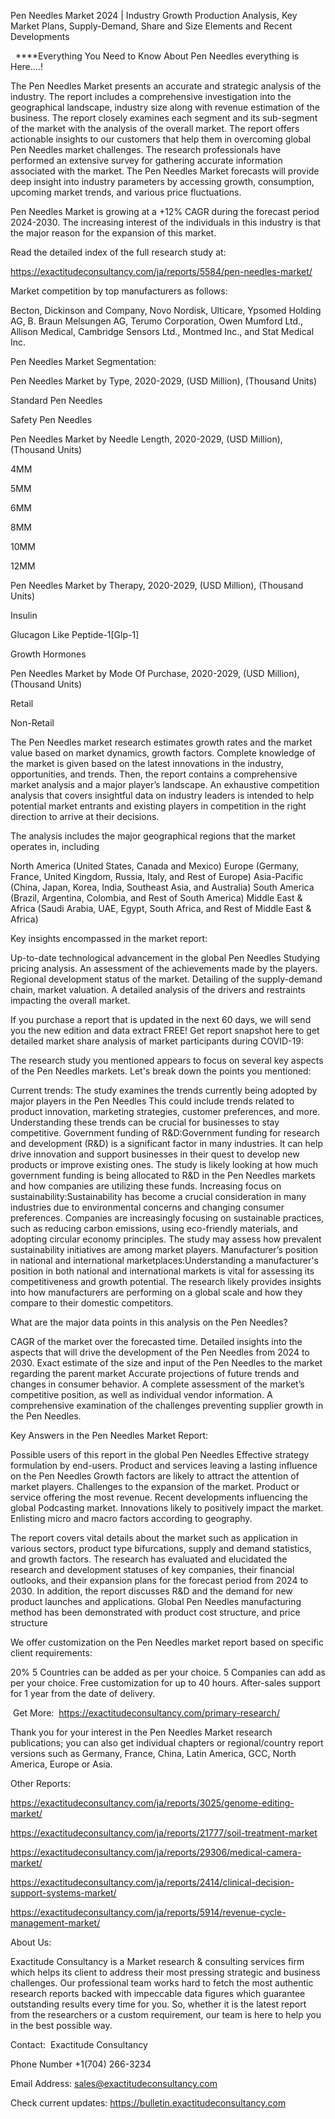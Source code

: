Pen Needles Market 2024 | Industry Growth Production Analysis, Key Market Plans, Supply-Demand, Share and Size Elements and Recent Developments

  ****Everything You Need to Know About Pen Needles everything is Here....!

The Pen Needles Market presents an accurate and strategic analysis of the industry. The report includes a comprehensive investigation into the geographical landscape, industry size along with revenue estimation of the business. The report closely examines each segment and its sub-segment of the market with the analysis of the overall market. The report offers actionable insights to our customers that help them in overcoming global Pen Needles market challenges. The research professionals have performed an extensive survey for gathering accurate information associated with the market. The Pen Needles Market forecasts will provide deep insight into industry parameters by accessing growth, consumption, upcoming market trends, and various price fluctuations.

Pen Needles Market is growing at a +12% CAGR during the forecast period 2024-2030. The increasing interest of the individuals in this industry is that the major reason for the expansion of this market.

Read the detailed index of the full research study at:

https://exactitudeconsultancy.com/ja/reports/5584/pen-needles-market/

Market competition by top manufacturers as follows:

Becton, Dickinson and Company, Novo Nordisk, Ulticare, Ypsomed Holding AG, B. Braun Melsungen AG, Terumo Corporation, Owen Mumford Ltd., Allison Medical, Cambridge Sensors Ltd., Montmed Inc., and Stat Medical Inc.

Pen Needles Market Segmentation:

Pen Needles Market by Type, 2020-2029, (USD Million), (Thousand Units)

Standard Pen Needles

Safety Pen Needles

Pen Needles Market by Needle Length, 2020-2029, (USD Million), (Thousand Units)

4MM

5MM

6MM

8MM

10MM

12MM

Pen Needles Market by Therapy, 2020-2029, (USD Million), (Thousand Units)

Insulin

Glucagon Like Peptide-1[Glp-1]

Growth Hormones

Pen Needles Market by Mode Of Purchase, 2020-2029, (USD Million), (Thousand Units)

Retail

Non-Retail

The Pen Needles market research estimates growth rates and the market value based on market dynamics, growth factors. Complete knowledge of the market is given based on the latest innovations in the industry, opportunities, and trends. Then, the report contains a comprehensive market analysis and a major player’s landscape. An exhaustive competition analysis that covers insightful data on industry leaders is intended to help potential market entrants and existing players in competition in the right direction to arrive at their decisions.

The analysis includes the major geographical regions that the market operates in, including

North America (United States, Canada and Mexico)
Europe (Germany, France, United Kingdom, Russia, Italy, and Rest of Europe)
Asia-Pacific (China, Japan, Korea, India, Southeast Asia, and Australia)
South America (Brazil, Argentina, Colombia, and Rest of South America)
Middle East & Africa (Saudi Arabia, UAE, Egypt, South Africa, and Rest of Middle East & Africa)

Key insights encompassed in the market report:

Up-to-date technological advancement in the global Pen Needles
Studying pricing analysis.
An assessment of the achievements made by the players.
Regional development status of the market.
Detailing of the supply-demand chain, market valuation.
A detailed analysis of the drivers and restraints impacting the overall market.

If you purchase a report that is updated in the next 60 days, we will send you the new edition and data extract FREE! Get report snapshot here to get detailed market share analysis of market participants during COVID-19:

The research study you mentioned appears to focus on several key aspects of the Pen Needles markets. Let's break down the points you mentioned:

Current trends: The study examines the trends currently being adopted by major players in the Pen Needles This could include trends related to product innovation, marketing strategies, customer preferences, and more. Understanding these trends can be crucial for businesses to stay competitive.
Government funding of R&D:Government funding for research and development (R&D) is a significant factor in many industries. It can help drive innovation and support businesses in their quest to develop new products or improve existing ones. The study is likely looking at how much government funding is being allocated to R&D in the Pen Needles markets and how companies are utilizing these funds.
Increasing focus on sustainability:Sustainability has become a crucial consideration in many industries due to environmental concerns and changing consumer preferences. Companies are increasingly focusing on sustainable practices, such as reducing carbon emissions, using eco-friendly materials, and adopting circular economy principles. The study may assess how prevalent sustainability initiatives are among market players.
Manufacturer’s position in national and international marketplaces:Understanding a manufacturer's position in both national and international markets is vital for assessing its competitiveness and growth potential. The research likely provides insights into how manufacturers are performing on a global scale and how they compare to their domestic competitors.

What are the major data points in this analysis on the Pen Needles?

CAGR of the market over the forecasted time.
Detailed insights into the aspects that will drive the development of the Pen Needles from 2024 to 2030.
Exact estimate of the size and input of the Pen Needles to the market regarding the parent market
Accurate projections of future trends and changes in consumer behavior. A complete assessment of the market’s competitive position, as well as individual vendor information.
A comprehensive examination of the challenges preventing supplier growth in the Pen Needles.

Key Answers in the Pen Needles Market Report:

Possible users of this report in the global Pen Needles
Effective strategy formulation by end-users.
Product and services leaving a lasting influence on the Pen Needles
Growth factors are likely to attract the attention of market players.
Challenges to the expansion of the market.
Product or service offering the most revenue.
Recent developments influencing the global Podcasting market.
Innovations likely to positively impact the market.
Enlisting micro and macro factors according to geography.

The report covers vital details about the market such as application in various sectors, product type bifurcations, supply and demand statistics, and growth factors. The research has evaluated and elucidated the research and development statuses of key companies, their financial outlooks, and their expansion plans for the forecast period from 2024 to 2030. In addition, the report discusses R&D and the demand for new product launches and applications. Global Pen Needles manufacturing method has been demonstrated with product cost structure, and price structure

We offer customization on the Pen Needles market report based on specific client requirements:

20%
5 Countries can be added as per your choice.
5 Companies can add as per your choice.
Free customization for up to 40 hours.
After-sales support for 1 year from the date of delivery.

 Get More:  https://exactitudeconsultancy.com/primary-research/

Thank you for your interest in the Pen Needles Market research publications; you can also get individual chapters or regional/country report versions such as Germany, France, China, Latin America, GCC, North America, Europe or Asia.

Other Reports:

https://exactitudeconsultancy.com/ja/reports/3025/genome-editing-market/

https://exactitudeconsultancy.com/ja/reports/21777/soil-treatment-market

https://exactitudeconsultancy.com/ja/reports/29306/medical-camera-market/

https://exactitudeconsultancy.com/ja/reports/2414/clinical-decision-support-systems-market/

https://exactitudeconsultancy.com/ja/reports/5914/revenue-cycle-management-market/

About Us:

Exactitude Consultancy is a Market research & consulting services firm which helps its client to address their most pressing strategic and business challenges. Our professional team works hard to fetch the most authentic research reports backed with impeccable data figures which guarantee outstanding results every time for you. So, whether it is the latest report from the researchers or a custom requirement, our team is here to help you in the best possible way.

Contact:  Exactitude Consultancy

Phone Number +1(704) 266-3234

Email Address: sales@exactitudeconsultancy.com

Check current updates: https://bulletin.exactitudeconsultancy.com
